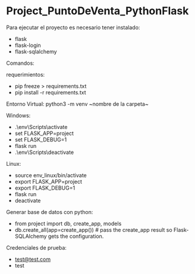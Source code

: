 # Project_PuntoDeVenta_PythonFlask

Para ejecutar el proyecto es necesario tener instalado:
- flask
- flask-login
- flask-sqlalchemy

Comandos:

requerimientos: 
  - pip freeze > requirements.txt
  - pip install -r requirements.txt

Entorno Virtual: python3 -m venv ~nombre de la carpeta~

Windows:
  - .\env\Scripts\activate
  - set FLASK_APP=project
  - set FLASK_DEBUG=1
  - flask run
  - .\env\Scripts\deactivate

Linux:
  - source env_linux/bin/activate
  - export FLASK_APP=project
  - export FLASK_DEBUG=1
  - flask run
  - deactivate

Generar base de datos con python:
- from project import db, create_app, models
- db.create_all(app=create_app()) # pass the create_app result so Flask-SQLAlchemy gets the configuration.

Credenciales de prueba:
  - test@test.com
  - test
